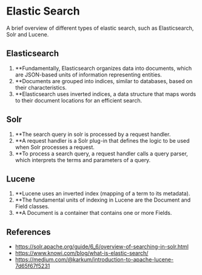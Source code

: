 # Elastic Search 

A brief overview of different types of elastic search, such as Elasticsearch, Solr and Lucene.

## Elasticsearch

1. **Fundamentally, Elasticsearch organizes data into documents, which are JSON-based units of information representing entities.
2. **Documents are grouped into indices, similar to databases, based on their characteristics. 
3. **Elasticsearch uses inverted indices, a data structure that maps words to their document locations for an efficient search.

## Solr

1. **The search query in solr is processed by a request handler.
2. **A request handler is a Solr plug-in that defines the logic to be used when Solr processes a request.
3. **To process a search query, a request handler calls a query parser, which interprets the terms and parameters of a query.

## Lucene

1. **Lucene uses an inverted index (mapping of a term to its metadata).
2. **The fundamental units of indexing in Lucene are the Document and Field classes.
3. **A Document is a container that contains one or more Fields.

## References

- https://solr.apache.org/guide/6_6/overview-of-searching-in-solr.html
- https://www.knowi.com/blog/what-is-elastic-search/
- https://medium.com/@karkum/introduction-to-apache-lucene-7d65f67f5231
